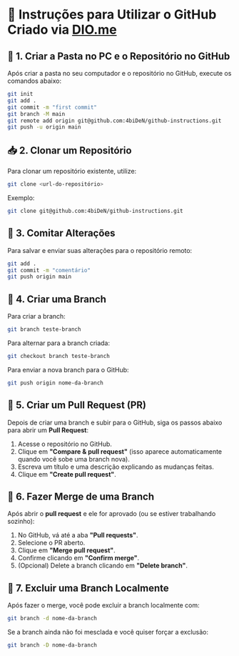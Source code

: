 # 📝 Instruções para Utilizar o GitHub Criado via [DIO.me](https://www.dio.me)

## 📁 1. Criar a Pasta no PC e o Repositório no GitHub

Após criar a pasta no seu computador e o repositório no GitHub, execute os comandos abaixo:

```bash
git init
git add .
git commit -m "first commit"
git branch -M main
git remote add origin git@github.com:4biDeN/github-instructions.git
git push -u origin main
```

## 📥 2. Clonar um Repositório

Para clonar um repositório existente, utilize:

```bash
git clone <url-do-repositório>
```

Exemplo:

```bash
git clone git@github.com:4biDeN/github-instructions.git
```

## 💾 3. Comitar Alterações

Para salvar e enviar suas alterações para o repositório remoto:

```bash
git add .
git commit -m "comentário"
git push origin main
```
## 🌿 4. Criar uma Branch

Para criar a branch:

```bash
git branch teste-branch
```

Para alternar para a branch criada:

```bash
git checkout branch teste-branch
```

Para enviar a nova branch para o GitHub:

```bash
git push origin nome-da-branch
```

## 🔁 5. Criar um Pull Request (PR)

Depois de criar uma branch e subir para o GitHub, siga os passos abaixo para abrir um **Pull Request**:

1. Acesse o repositório no GitHub.
2. Clique em **"Compare & pull request"** (isso aparece automaticamente quando você sobe uma branch nova).
3. Escreva um título e uma descrição explicando as mudanças feitas.
4. Clique em **"Create pull request"**.


## 🔀 6. Fazer Merge de uma Branch

Após abrir o **pull request** e ele for aprovado (ou se estiver trabalhando sozinho):

1. No GitHub, vá até a aba **"Pull requests"**.
2. Selecione o PR aberto.
3. Clique em **"Merge pull request"**.
4. Confirme clicando em **"Confirm merge"**.
5. (Opcional) Delete a branch clicando em **"Delete branch"**.


## 🧼 7. Excluir uma Branch Localmente

Após fazer o merge, você pode excluir a branch localmente com:

```bash
git branch -d nome-da-branch
```

Se a branch ainda não foi mesclada e você quiser forçar a exclusão:

```bash
git branch -D nome-da-branch
```